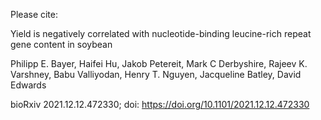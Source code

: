 Please cite:

 Yield is negatively correlated with nucleotide-binding leucine-rich repeat gene content in soybean
 
 Philipp E. Bayer, Haifei Hu, Jakob Petereit, Mark C Derbyshire, Rajeev K. Varshney, Babu Valliyodan, Henry T. Nguyen, Jacqueline Batley, David Edwards
 
 bioRxiv 2021.12.12.472330; doi: https://doi.org/10.1101/2021.12.12.472330 
